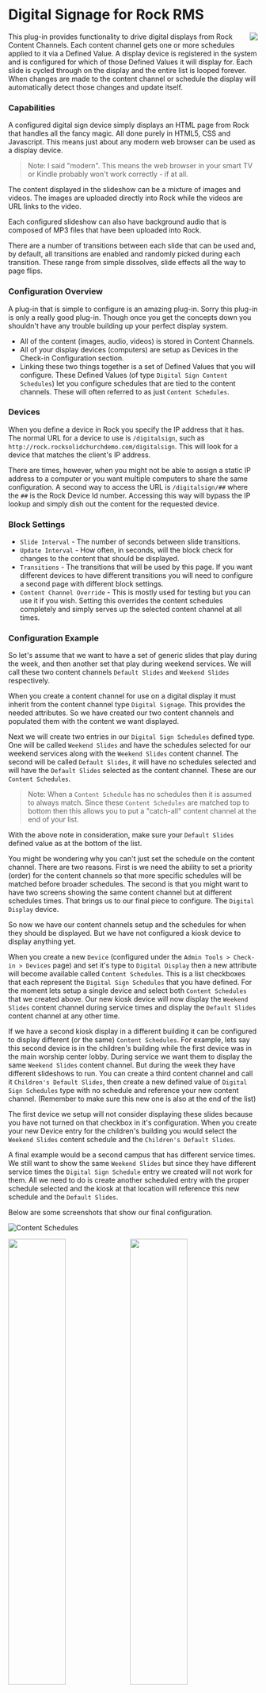 ﻿# Digital Signage for Rock RMS

<img src="Documentation/sample.gif" align="right" />

This plug-in provides functionality to drive digital displays from Rock
Content Channels. Each content channel gets one or more schedules applied
to it via a Defined Value. A display device is registered in the system
and is configured for which of those Defined Values it will display for. Each
slide is cycled through on the display and the entire list is looped forever.
When changes are made to the content channel or schedule the display will
automatically detect those changes and update itself.

### Capabilities

A configured digital sign device simply displays an HTML page from Rock that
handles all the fancy magic. All done purely in HTML5, CSS and Javascript.
This means just about any modern web browser can be used as a display device.

> Note: I said "modern". This means the web browser in your smart TV or
> Kindle probably won't work correctly - if at all.

The content displayed in the slideshow can be a mixture of images and videos.
The images are uploaded directly into Rock while the videos are URL links to
the video.

Each configured slideshow can also have background audio that is composed of
MP3 files that have been uploaded into Rock.

There are a number of transitions between each slide that can be used and,
by default, all transitions are enabled and randomly picked during each
transition. These range from simple dissolves, slide effects all the way
to page flips.

### Configuration Overview

A plug-in that is simple to configure is an amazing plug-in. Sorry this
plug-in is only a really good plug-in. Though once you get the concepts down
you shouldn't have any trouble building up your perfect display system.

* All of the content (images, audio, videos) is stored in Content
Channels.
* All of your display devices (computers) are setup as Devices in the
Check-in Configuration section.
* Linking these two things together is a set of Defined
Values that you will configure. These Defined Values (of type `Digital Sign
Content Schedules`) let you configure schedules that are tied to the content
channels. These will often referred to as just `Content Schedules`.

### Devices

When you define a device in Rock you specify the IP address that it has.
The normal URL for a device to use is `/digitalsign`, such as
`http://rock.rocksolidchurchdemo.com/digitalsign`. This will look for a device
that matches the client's IP address.

There are times, however, when you might not be able to assign a static IP
address to a computer or you want multiple computers to share the same
configuration. A second way to access the URL is `/digitalsign/##` where the
`##` is the Rock Device Id number. Accessing this way will bypass the IP
lookup and simply dish out the content for the requested device.

### Block Settings

* `Slide Interval` - The number of seconds between slide transitions.
* `Update Interval` - How often, in seconds, will the block check for changes
to the content that should be displayed.
* `Transitions` - The transitions that will be used by this page. If you
want different devices to have different transitions you will need to
configure a second page with different block settings.
* `Content Channel Override` - This is mostly used for testing but you can
use it if you wish. Setting this overrides the content schedules completely
and simply serves up the selected content channel at all times.

### Configuration Example

So let's assume that we want to have a set of generic slides that play
during the week, and then another set that play during weekend services. We
will call these two content channels `Default Slides` and `Weekend Slides`
respectively.

When you create a content channel for use on a digital display it must
inherit from the content channel type `Digital Signage`. This provides the
needed attributes. So we have created our two content channels and populated
them with the content we want displayed.

Next we will create two entries in our `Digital Sign Schedules` defined type.
One will be called `Weekend Slides` and have the schedules selected for our
weekend services along with the `Weekend Slides` content channel. The second
will be called `Default Slides`, it will have no schedules selected and will
have the `Default Slides` selected as the content channel. These are our
`Content Schedules`.

> Note: When a `Content Schedule` has no schedules then it is assumed to
> always match. Since these `Content Schedules` are matched top to bottom
> then this allows you to put a "catch-all" content channel at the end of
> your list.

With the above note in consideration, make sure your `Default Slides` defined
value as at the bottom of the list.

You might be wondering why you can't just set the schedule on the content
channel. There are two reasons. First is we need the ability to set a priority
(order) for the content channels so that more specific schedules will be
matched before broader schedules. The second is that you might want to have
two screens showing the same content channel but at different schedules times.
That brings us to our final piece to configure. The `Digital Display` device.

So now we have our content channels setup and the schedules for when they
should be displayed. But we have not configured a kiosk device to display
anything yet.

When you create a new `Device` (configured under the
`Admin Tools > Check-in > Devices` page) and set it's type to `Digital Display`
then a new attribute will become available called `Content Schedules`. This
is a list checkboxes that each represent the `Digital Sign Schedules` that
you have defined. For the moment lets setup a single device and select both
`Content Schedules` that we created above. Our new kiosk device will now
display the `Weekend Slides` content channel during service times and display
the `Default Slides` content channel at any other time.

If we have a second kiosk display in a different building it can be configured
to display different (or the same) `Content Schedules`. For example, lets say
this second device is in the children's building while the first device was
in the main worship center lobby. During service we want them to display the
same `Weekend Slides` content channel. But during the week they have different
slideshows to run. You can create a third content channel and call it
`Children's Default Slides`, then create a new defined value of `Digital
Sign Schedules` type with no schedule and reference your new content channel.
(Remember to make sure this new one is also at the end of the list)

The first device we setup will not consider displaying these slides because
you have not turned on that checkbox in it's configuration. When you create
your new Device entry for the children's building you would select the
`Weekend Slides` content schedule and the `Children's Default Slides`.

A final example would be a second campus that has different service times.
We still want to show the same `Weekend Slides` but since they have
different service times the `Digital Sign Schedule` entry we created will
not work for them. All we need to do is create another scheduled entry with
the proper schedule selected and the kiosk at that location will reference
this new schedule and the `Default Slides`.

Below are some screenshots that show our final configuration.

![Content Schedules](Documentation/content-schedules.png)

<img src="Documentation/device-main-lobby.png" width="48%" /> <img src="Documentation/device-childrens-lobby.png" width="48%" />

<img src="Documentation/device-second-campus-lobby.png" width="48%" align="center" />

### Supported Media Types

#### Images

Any image file will be automatically scaled to the resolution of the browser
window. Smaller images will be scaled up and larger images will be scaled
down. So you if you have displays running at different resolutions you can
upload images at the highest supported resolution and they will be scaled
properly.

You can also mix aspect ratios (some displays at 4:3 and some at 16:9). Any
image will be resized to fit the entire image on screen with black bars
added as needed.

Pretty much any image file type can be used. But you should limit yourself
to standard web formats such as PNG or JPG.

#### Video

If you want to throw in some videos for people to watch (audio is played too)
then put the link to the video in the `Slide Url` attribute of the
content channel item.

>Note: If you enter anything in the `Slide Url` attribute then
>anything you attached to the `Slide` attribute will be ignored.

There is some special brains at work that will wait up to 10 seconds for the
video to begin playing, and if that expires then it will move on to the next
slide. Also once the video begins playing it will wait for the duration of
the video plus 15 seconds at which point it will timeout again and move on
to the next slide. This should prevent the slideshow from hanging up if
a video gets stuck for some reason.

##### Supported video types

You can link directly to a .M4V or .MP4 file or play from a supported video
provider:
* Vimeo
* Youtube

> Note: Because we have to detect the type of link you enter only some of
> the URL formats for Vimeo and Youtube are supported (the most common ones).
> Also we assume that that URL for a raw video file will end with `.m4v` or
> `.mp4` otherwise it might not detect properly.

#### Audio

You can add background audio to your slideshow. The only supported file type
is MP3. You have two options for loading audio into the content channel.
You can either enter a URL link to an MP3 file like you would a video file
or you can upload your MP3 into the `Slide` attribute. You obviously won't
get a preview image but it will actually work.

When the slideshow starts any MP3 files will be compiled into a playlist and
played one after another and loop when the playlist ends. If there a video
slide comes up then the audio will fade out and then fade back in once the
video has finished.

### Query String Parameters

The following query string paremeters are available to override certain
default functionality.

* Audio - `true` or `false`. If `false` then all audio (background audio
and video audio) will be muted.

### Supported Clients

This plug-in has been tested with the following browsers:

* Chrome 59.0.3071.115 for Windows
* Edge 40.15063.0.0
* Firefox 54.0.1 for Windows
* Firefox 49.0.2 for Mac
* Internet Explorer 11.483.15063.0 <sup>1</sup>
* [Porteus-Kiosk](http://porteus-kiosk.org/) 4.4.0 with Firefox

Other versions of browsers and clients will probably work too. These are
just the ones that we have explicitly tested.

And seriously. What is with these web browser version numbers. Could they
get any longer?

**Known Issues**

1 - Internet Explorer does not work handle the 3D transitions properly.

### Unsupported Clients

The following clients are known to not work.

* iOS (iPhone and iPad). Audio does not work, video does not auto-play,
transitions do not work.